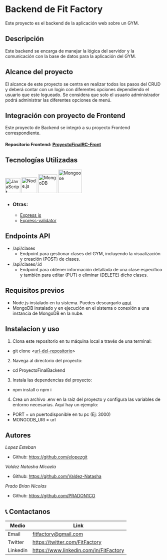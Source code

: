# Backend de Fit Factory

Este proyecto es el backend de la aplicación web sobre un GYM.

## Descripción

Este backend se encarga de manejar la lógica del servidor y la comunicación con la base de datos para la aplicación del GYM.

## Alcance del proyecto

El alcance de este proyecto se centra en realizar todos los pasos del CRUD y deberá contar con un login con diferentes opciones dependiendo el usuario que este logueado. Se considera que solo el usuario administrador podrá administrar las diferentes opciones de menú.

## Integración con proyecto de Frontend

Este proyecto de Backend se integró a su proyecto Frontend correspondiente.

#### Repositorio Frontend: [ProyectoFinalRC-Front](https://github.com/PRADON1CO/ProyectoFinalRC-Front)

## Tecnologías Utilizadas

<a href="https://developer.mozilla.org/es/docs/Web/JavaScript"><img src="https://img.icons8.com/color/48/000000/javascript--v1.png" alt="JavaScript (ES6+)" title="JavaScript (ES6+)" width="48" height="48"/></a>
<a href="https://nodejs.org/"><img src="https://cdn.icon-icons.com/icons2/2415/PNG/512/nodejs_plain_logo_icon_146409.png" alt="Node.js"   title="Node js" width="50"></a>
<a href="https://www.mongodb.com/"><img src="https://cdn.icon-icons.com/icons2/2415/PNG/512/mongodb_original_wordmark_logo_icon_146425.png" alt="MongoDB" title="MongoDB" width="60"></a>
<a href="https://mongoosejs.com/"><img src="https://mongoosejs.com/docs/images/mongoose5_62x30_transparent.png" alt="Mongoose" title="Mongoose" width="75"></a>

* ### Otras:

    - [Express js](https://expressjs.com/es/)
    - [Express-validator](https://express-validator.github.io/docs/guides/getting-started)


## Endpoints API

- /api/clases
    * Endpoint para gestionar clases del GYM, incluyendo la visualización y creación (POST) de clases.
- /api/clases/:id
    * Endpoint para obtener información detallada de una clase específico y también para editar (PUT) o eliminar (DELETE) dicho clases.

## Requisitos previos

- Node.js instalado en tu sistema. Puedes descargarlo [aquí](https://nodejs.org/).
- MongoDB instalado y en ejecución en el sistema o conexión a una instancia de MongoDB en la nube.

## Instalacion y uso

1. Clona este repositorio en tu máquina local a través de una terminal:

  * git clone <[url-del-repositorio](https://github.com/PRADON1CO/ProyectoFinalBackend/tree/main)>

2. Navega al directorio del proyecto:

  * cd ProyectoFinalBackend

3. Instala las dependencias del proyecto:

  * npm install o npm i

4. Crea un archivo .env en la raíz del proyecto y configura las variables de entorno necesarias. Aquí hay un ejemplo:

* PORT = un puertodisponible en tu pc (Ej: 3000)
* MONGODB_URI = url

## Autores

_Lopez Esteban_
- Github: https://github.com/elopezgit

_Valdez Natasha Micaela_

- Github: https://github.com/Valdez-Natasha

_Prado Brian Nicolas_

- Github: https://github.com/PRADON1CO

## 📞 Contactanos

| Medio    | Link                                   |
| -------- | -------------------------------------- |
| Email    | fitfactory@gmail.com                   |
| Twitter  | https://twitter.com/FitFactory         |
| Linkedin | https://www.linkedin.com/in/FitFactory |